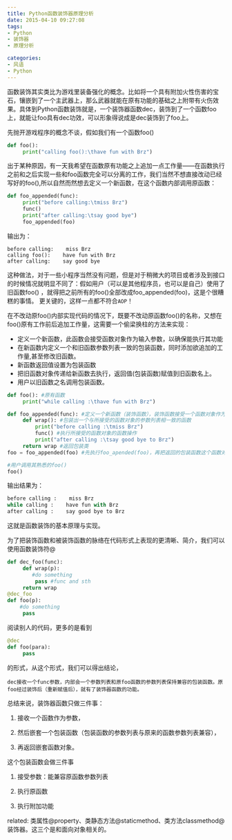 ```yaml
---
title: Python函数装饰器原理分析
date: 2015-04-10 09:27:08
tags:
- Python
- 装饰器
- 原理分析

categories:
- 风语
- Python
---
```



函数装饰其实类比为游戏里装备强化的概念。比如将一个具有附加火性伤害的宝石，镶嵌到了一个主武器上，那么武器就能在原有功能的基础之上附带有火伤效果。具体到Python函数装饰就是，一个装饰器函数dec，装饰到了一个函数foo上，就能让foo具有dec功效，可以形象得说成是dec装饰到了foo上。

先抛开游戏程序的概念不谈，假如我们有一个函数foo()
```Python
def foo():
     print("calling foo():\thave fun with Brz")
```
出于某种原因，有一天我希望在函数原有功能之上追加一点工作量——在函数执行之前和之后实现一些和foo函数完全可以分离的工作，我们当然不想直接改动已经写好的foo(),所以自然而然想去定义一个新函数，在这个函数内部调用原函数：
```Python
def foo_appended(func):
     print("before calling:\tmiss Brz")
     func()
     print("after calling:\tsay good bye")
     foo_appended(foo)
```
输出为：
```
before calling:    miss Brz
calling foo():    have fun with Brz
after calling:    say good bye
```
这种做法，对于一些小程序当然没有问题，但是对于稍微大的项目或者涉及到接口的时候情况就明显不同了：假如用户（可以是其他程序员，也可以是自己）使用了旧函数foo() ，就得把之前所有的foo()全部改成foo_appended(foo)，这是个很糟糕的事情。
更关键的，这样一点都不符合`AOP`！

在不改动原foo()内部实现代码的情况下，既要不改动原函数foo()的名称，又想在foo()原有工作前后追加工作量，这需要一个偷梁换柱的方法来实现：

+ 定义一个新函数，此函数会接受函数对象作为输入参数，以确保能执行其功能
+ 在新函数内定义一个和旧函数参数列表一致的包装函数，同时添加欲追加的工作量,甚至修改旧函数。
+ 新函数返回值设置为包装函数
+ 把旧函数对象传递给新函数去执行，返回值(包装函数)赋值到旧函数名上。
+ 用户以旧函数之名调用包装函数。

```Python
def foo(): #原有函数
     print("while calling :\thave fun with Brz")

def foo_appended(func): #定义一个新函数（装饰函数），装饰函数接受一个函数对象作为参数
     def wrap(): #包装出一个与所接受的函数对象的参数列表相一致的函数
         print("before calling :\tmiss Brz") 
         func() #执行所接受的函数对象的函数操作
         print("after calling :\tsay good bye to Brz")
     return wrap #返回包装类
foo = foo_appended(foo) #先执行foo_apended(foo)，再把返回的包装函数这个函数对象赋值给foo

#用户调用其熟悉的foo()
foo()
```
输出结果为：
```Python
before calling :    miss Brz
while calling :    have fun with Brz
after calling :    say good bye to Brz
```
这就是函数装饰的基本原理与实现。

为了把装饰函数和被装饰函数的脉络在代码形式上表现的更清晰、简介，我们可以使用函数装饰符@
```Python
def dec_foo(func):
     def wrap(p):
        #do something
         pass #func and sth
     return wrap
@dec_foo
def foo(p):
    #do something
     pass
```

阅读别人的代码，更多的是看到
```Python
@dec
def foo(para):
     pass 
```
的形式，从这个形式，我们可以得出结论，

``dec接收一个func参数，内部会一个参数列表和原foo函数的参数列表保持兼容的包装函数。原foo经过装饰后（重新赋值后），就有了装饰器函数的功能。``

总结来说，装饰器函数只做三件事：

1. 接收一个函数作为参数，

2. 然后嵌套一个包装函数（包装函数的参数列表与原来的函数参数列表兼容），

3. 再返回嵌套函数对象。

这个包装函数会做三件事

1. 接受参数：能兼容原函数参数列表

2. 执行原函数

3. 执行附加功能

related:
类属性@property、类静态方法@staticmethod、类方法classmethod@装饰器。这三个是和面向对象相关的。






 
